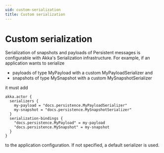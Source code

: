 ```yaml
---
uid: custom-serialization
title: Custom serialization
---
```

# Custom serialization
Serialization of snapshots and payloads of Persistent messages is configurable with Akka's Serialization infrastructure. For example, if an application wants to serialize

- payloads of type MyPayload with a custom MyPayloadSerializer and
- snapshots of type MySnapshot with a custom MySnapshotSerializer

it must add

```hocon
akka.actor {
  serializers {
    my-payload = "docs.persistence.MyPayloadSerializer"
    my-snapshot = "docs.persistence.MySnapshotSerializer"
  }
  serialization-bindings {
    "docs.persistence.MyPayload" = my-payload
    "docs.persistence.MySnapshot" = my-snapshot
  }
}
```
to the application configuration. If not specified, a default serializer is used.
